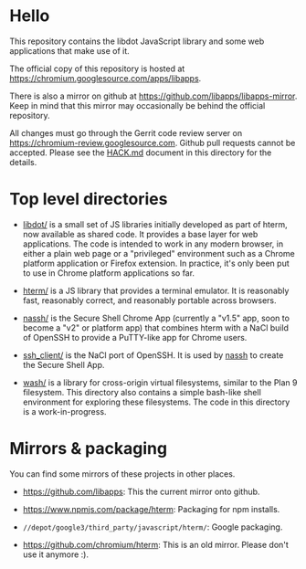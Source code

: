 
# Hello

This repository contains the libdot JavaScript library and some web applications
that make use of it.

The official copy of this repository is hosted at
https://chromium.googlesource.com/apps/libapps.

There is also a mirror on github at https://github.com/libapps/libapps-mirror.
Keep in mind that this mirror may occasionally be behind the official
repository.

All changes must go through the Gerrit code review server on
https://chromium-review.googlesource.com.  Github pull requests cannot be
accepted.  Please see the [HACK.md](./HACK.md) document in this directory for
the details.

# Top level directories

* [libdot/](./libdot/) is a small set of JS libraries initially developed as
part of hterm, now available as shared code.  It provides a base layer for web
applications.  The code is intended to work in any modern browser, in either a
plain web page or a "privileged" environment such as a Chrome platform
application or Firefox extension.  In practice, it's only been put to use in
Chrome platform applications so far.

* [hterm/](./hterm/) is a JS library that provides a terminal emulator.  It is
reasonably fast, reasonably correct, and reasonably portable across browsers.

* [nassh/](./nassh/) is the Secure Shell Chrome App (currently a "v1.5" app,
soon to become a "v2" or platform app) that combines hterm with a NaCl build
of OpenSSH to provide a PuTTY-like app for Chrome users.

* [ssh_client/](./ssh_client/) is the NaCl port of OpenSSH.  It is used by
[nassh](./nassh/) to create the Secure Shell App.

* [wash/](./wash/) is a library for cross-origin virtual filesystems, similar to
the Plan 9 filesystem.  This directory also contains a simple bash-like shell
environment for exploring these filesystems.  The code in this directory is a
work-in-progress.

# Mirrors & packaging

You can find some mirrors of these projects in other places.

* https://github.com/libapps: This the current mirror onto github.
* https://www.npmjs.com/package/hterm: Packaging for npm installs.
* `//depot/google3/third_party/javascript/hterm/`: Google packaging.

* https://github.com/chromium/hterm: This is an old mirror.  Please don't use it
  anymore :).
